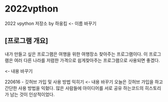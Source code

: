 # 2022vpthon
2022 vpython 저장소 by 하웅킴 <- 이름 바꾸기
## [프로그램 개요]
내가 만들고 싶은 프로그램은 여행을 위한 여행장소 찾아주는 프로그램이다. 이 프로그램은 여러 다른 나라를 저렴한 가격으로 쉽게찾아주는 프로그램으로  사용되면 좋겠다. 

 <- 내용 바꾸기

220616 - 깃허브 가입 및 사용 방법 익히기     <- 내용 바꾸기
오늘은 깃허브 가입을 하고 간단한 사용 방법을 익혔다.
많은 사람들에 아이디어를 서로 공유 하는코드의 히스토리가 남는 것이 인상적이었다.
